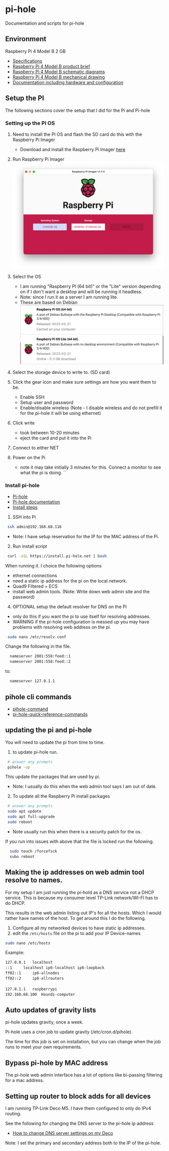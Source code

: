 # pi-hole
Documentation and scripts for pi-hole

## Environment 

Raspberry Pi 4 Model B 2 GB
- [Specifications](https://www.raspberrypi.com/products/raspberry-pi-4-model-b/specifications/)
- [Raspberry Pi 4 Model B product brief](https://datasheets.raspberrypi.com/rpi4/raspberry-pi-4-product-brief.pdf)
- [Raspberry Pi 4 Model B schematic diagrams](https://datasheets.raspberrypi.com/rpi4/raspberry-pi-4-reduced-schematics.pdf)
- [Raspberry Pi 4 Model B mechanical drawing](https://datasheets.raspberrypi.com/rpi4/raspberry-pi-4-mechanical-drawing.pdf)
- [Documentation including hardware and configuration](https://datasheets.raspberrypi.com/rpi4/raspberry-pi-4-mechanical-drawing.pdf)

## Setup the PI

The following sections cover the setup that I did for the Pi and Pi-hole

### Setting up the PI OS

1. Need to install the PI OS and flash the SD card do this with the Raspberry Pi Imager
   - Download and install the Raspberry Pi Imager [here](https://www.raspberrypi.com/software/)

2. Run Raspberry Pi Imager
![](assets/raspberry-pi-imager.png)
3. Select the OS
   - I am running "Raspberry PI (64 bit)" or the "Lite" version depending on if I don't want a desktop and will be 
      running it headless. 
   - Note: since I run it as a server I am running lite.
   - These are based on Debian
![](assets/raspberry-pi-imager-os-selection.png)
4. Select the storage device to write to. (SD card)
5. Click the gear icon and make sure settings are how you want them to be.
   - Enable SSH
   - Setup user and password
   - Enable/disable wireless (Note - I disable wireless and do not prefill it for the pi-hole it will be using ethernet)
6. Click write
   - took between 10-20 minutes
   - eject the card and put it into the Pi
7. Connect to either NET
8. Power on the Pi
   - note it may take initially 3 minutes for this. Connect a monitor to see what the pi is doing.
``
### Install pi-hole
- [Pi-hole](https://pi-hole.net/)
- [Pi-hole documentation](https://docs.pi-hole.net/)
- [Install steps](https://github.com/pi-hole/pi-hole/#one-step-automated-install)

1. SSH into Pi
 ```bash
  ssh admin@192.168.68.116
 ```
  - Note: I have setup reservation for the IP for the MAC address of the Pi.

2. Run install script
 ```bash
  curl -sSL https://install.pi-hole.net | bash
 ```

 When running it. I choice the following options
 - ethernet connections 
 - need a static ip address for the pi on the local network.
 - Quad9 Filtered + ECS
 - install web admin tools. (Note: Write down web admin site and the password)

4. OPTIONAL setup the default resolver for DNS on the Pi
- only do this if you want the pi to use itself for resolving addresses.
- WARNING if the pi-hole configuration is messed up you may have problems with resolving web address on the pi.
 ```bash
  sudo nano /etc/resolv.conf
 ```
Change the following in the file.
 ```bash
   nameserver 2001:558:feed::1
   nameserver 2001:558:feed::2
 ```
 to:
 ```bash
   nameserver 127.0.1.1
 ```

## pihole cli commands
- [pihole-command](https://docs.pi-hole.net/core/pihole-command/)
- [pi-hole-quick-reference-commands](https://kb.adamsdesk.com/application/pi-hole-quick-reference-commands/)

## updating the pi and pi-hole
You will need to update the pi from time to time.

1. to update pi-hole run.
 ```bash
  # answer any prompts
  pihole -up
 ```
This update the packages that are used by pi.
- Note: I usually do this when the web admin tool says I am out of date.


2. To update all the Raspberry Pi install packages
 ```bash
  # answer any prompts
  sudo apt update
  sudo apt full-upgrade
  sudo reboot
 ```
- Note usually run this when there is a security patch for the os.

If you run into issues with above that the file is locked run the following.
 ```bash
   sudo touch /forcefsck
   subo reboot
 ```

## Making the ip addresses on web admin tool resolve to names.
For my setup I am just running the pi-hold as a DNS service not a DHCP service. This is because my consumer level TP-Link network/WI-FI has to do DHCP.

This results in the web admin listing out IP's for all the hosts. Which I would rather have names of the host. To get around this I do the following.

1. Configure all my networked devices to have static ip addresses.
2. edit the `/etc/hosts` file on the pi to add your IP Device-names 
```bash
sudo nano /etc/hosts
```

Example:
```bash
127.0.0.1	localhost
::1		localhost ip6-localhost ip6-loopback
ff02::1		ip6-allnodes
ff02::2		ip6-allrouters

127.0.1.1	raspberrypi
192.168.68.100  Hounds-computer
```

## Auto updates of gravity lists
pi-hole updates gravity, once a week.

Pi-hole uses a cron job to update gravity (/etc/cron.d/pihole).

The time for this job is set on installation, but you can change when the job runs to meet your own requirements.

## Bypass pi-hole by MAC address
The pi-hole web admin interface has a lot of options like bi-passing filtering for a mac address.

## Setting up router to block adds for all devices
I am running TP-Link Deco M5. I have them configured to only do IPv4 routing. 

See the following for changing the DNS server to the pi-hole ip address

- [How to change DNS server settings on my Deco](https://www.tp-link.com/us/support/faq/1855/)

Note: I set the primary and secondary address both to the IP of the pi-hole.